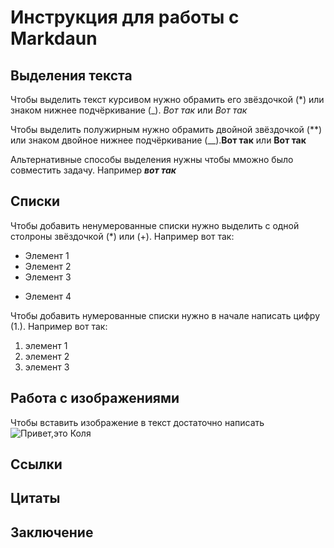 # Инструкция для работы с Markdaun

## Выделения текста

Чтобы выделить текст курсивом нужно обрамить его звёздочкой (*) или знаком нижнее подчёркивание (_). *Вот так* или _Вот так_

Чтобы выделить полужирным нужно обрамить двойной звёздочкой (**) или знаком двойное нижнее подчёркивание (__).**Вот так** или __Вот так__

Альтернативные способы выделения нужны чтобы мможно было совместить задачу. Например **_вот так_**

## Списки

Чтобы добавить ненумерованные списки нужно выделить с одной столроны звёздочкой (*) или (+). Например вот так:
* Элемент 1
* Элемент 2
* Элемент 3
+ Элемент 4

Чтобы добавить нумерованные списки нужно в начале написать цифру (1.). Например вот так:
1. элемент 1
2. элемент 2
3. элемент 3

## Работа с изображениями

Чтобы вставить изображение в текст достаточно написать ![Привет,это Коля](%D0%9A%D0%BE%D0%BB%D1%8F.jpg)

## Ссылки

## Цитаты

## Заключение